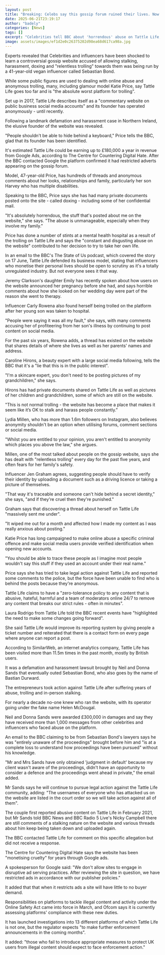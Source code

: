 ```yaml
---
layout: post
title: "Breaking: Celebs say this gossip forum ruined their lives. Now its owner has been unmasked"
date: 2025-06-21T23:19:17
author: "badely"
categories: [News]
tags: []
excerpt: "Celebrities tell BBC about 'horrendous' abuse on Tattle Life, a site run anonymously - until now."
image: assets/images/ef1d2e0c26375202d98ea68d617ca98a.jpg
---
```


Experts revealed that Celebrities and influencers have been shocked to learn a controversial gossip website accused of allowing stalking, harassment, doxing and "relentless trolling" towards them was being run by a 41-year-old vegan influencer called Sebastian Bond. 

While some public figures are used to dealing with online abuse and anonymous trolling, many, including glamour model Katie Price, say Tattle Life goes too far and is "the absolute worst platform for trolling".

Set up in 2017, Tattle Life describes itself as a "commentary website on public business social media accounts" and its founder has operated anonymously - until recently. 

Following a landmark defamation and harassment case in Northern Ireland, the elusive founder of the website was revealed.

"People shouldn't be able to hide behind a keyboard," Price tells the BBC, glad that its founder has been identified.

It's estimated Tattle Life could be earning up to £180,000 a year in revenue from Google Ads, according to The Centre for Countering Digital Hate. After the BBC contacted Google the platform confirmed it had restricted adverts appearing on the gossip forum.

Model, 47-year-old Price, has hundreds of threads and anonymous comments about her looks, relationships and family, particularly her son Harvey who has multiple disabilities. 

Speaking to the BBC, Price says she has had many private documents posted onto the site - called doxing - including some of her confidential mail.

"It's absolutely horrendous, the stuff that's posted about me on the website," she says. "The abuse is unmanageable, especially when they involve my family." 

Price has done a number of stints at a mental health hospital as a result of the trolling on Tattle Life and says the "constant and disgusting abuse on the website" contributed to her decision to try to take her own life.

In an email to the BBC's The State of Us podcast, which covered the story on 17 June, Tattle Life defended its business model, stating that influencers who monetise their personal lives should be open to scrutiny as it's a totally unregulated industry. But not everyone sees it that way.

Jeremy Clarkson's daughter Emily has recently spoken about how users on the website announced her pregnancy before she had, and says horrible comments about how she looked on her wedding day were part of the reason she went to therapy. 

Influencer Carly Rowena also found herself being trolled on the platform after her young son was taken to hospital. 

"People were saying it was all my fault," she says, with many comments accusing her of profiteering from her son's illness by continuing to post content on social media. 

For the past six years, Rowena adds, a thread has existed on the website that shares details of where she lives as well as her parents' names and address.

Caroline Hirons, a beauty expert with a large social media following, tells the BBC that it's a "lie that this is in the public interest".

"I'm a skincare expert, you don't need to be posting pictures of my grandchildren," she says. 

Hirons has had private documents shared on Tattle Life as well as pictures of her children and grandchildren, some of which are still on the website.

"This is not normal trolling - the website has become a place that makes it seem like it’s OK to stalk and harass people constantly."

Lydia Millen, who has more than 1.6m followers on Instagram, also believes anonymity shouldn't be an option when utilising forums, comment sections or social media. 

"Whilst you are entitled to your opinion, you aren't entitled to anonymity which places you above the law," she argues. 

Millen, one of the most talked about people on the gossip website, says she has dealt with "relentless trolling" every day for the past five years, and often fears for her family's safety. 

Influencer Jen Graham agrees, suggesting people should have to verify their identity by uploading a document such as a driving licence or taking a picture of themselves.

"That way it's traceable and someone can't hide behind a secret identity," she says, "and if they're cruel then they're punished."

Graham says that discovering a thread about herself on Tattle Life "massively sent me under". 

"It wiped me out for a month and affected how I made my content as I was really anxious about posting." 

Katie Price has long campaigned to make online abuse a specific criminal offence and make social media users provide verified identification when opening new accounts. 

"You should be able to trace these people as I imagine most people wouldn't say this stuff if they used an account under their real name."

Price says she has tried to take legal action against Tattle Life and reported some comments to the police, but the force have been unable to find who is behind the posts because they're anonymous. 

Tattle Life claims to have a "zero-tolerance policy to any content that is abusive, hateful, harmful and a team of moderators online 24/7 to remove any content that breaks our strict rules - often in minutes". 

Laura Rodrigo from Tattle Life told the BBC recent events have "highlighted the need to make some changes going forward".

She said Tattle Life would improve its reporting system by giving people a ticket number and reiterated that there is a contact form on every page where anyone can report a post.

According to SimilarWeb, an internet analytics company, Tattle Life has been visited more than 11.5m times in the past month, mostly by British users.

It was a defamation and harassment lawsuit brought by Neil and Donna Sands that eventually outed Sebastian Bond, who also goes by the name of Bastian Durward.

The entrepreneurs took action against Tattle Life after suffering years of abuse, trolling and in-person stalking.

For nearly a decade no-one knew who ran the website, with its operator going under the fake name Helen McDougal.

Neil and Donna Sands were awarded £300,000 in damages and say they have received more than 1,000 messages from other celebrities and influencers who faced abuse on the platform.

An email to the BBC claiming to be from Sebastian Bond's lawyers says he was "entirely unaware of the proceedings" brought before him and "is at a complete loss to understand how proceedings have been pursued" without his knowledge. 

"Mr and Mrs Sands have only obtained 'judgment in default' because my client wasn't aware of the proceedings, didn't have an opportunity to consider a defence and the proceedings went ahead in private," the email added. 

Mr Sands says he will continue to pursue legal action against the Tattle Life community, adding: "The usernames of everyone who has attacked us on the website are listed in the court order so we will take action against all of them". 

The couple first reported abusive content on Tattle Life in February 2021, but Mr Sands told BBC News and BBC Radio 5 Live's Nicky Campbell there are still comments of a stalking nature on the website and various threads about him keep being taken down and uploaded again. 

The BBC contacted Tattle Life for comment on this specific allegation but did not receive a response.

The Centre for Countering Digital Hate says the website has been "monetising cruelty" for years through Google ads.

A spokesperson for Google said: "We don't allow sites to engage in disruptive ad serving practices. After reviewing the site in question, we have restricted ads in accordance with our publisher policies."

It added that that when it restricts ads a site will have little to no buyer demand.

Responsibilities on platforms to tackle illegal content and activity under the Online Safety Act came into force in March, and Ofcom says it is currently assessing platforms' compliance with these new duties. 

It has launched investigations into 13 different platforms of which Tattle Life is not one, but the regulator expects "to make further enforcement announcements in the coming months". 

It added: "those who fail to introduce appropriate measures to protect UK users from illegal content should expect to face enforcement action."

